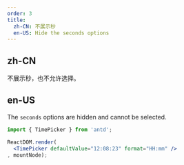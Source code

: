 ```yaml
---
order: 3
title: 
  zh-CN: 不展示秒
  en-US: Hide the seconds options
---
```


## zh-CN

不展示秒，也不允许选择。

## en-US

The `seconds` options are hidden and cannot be selected.

````jsx
import { TimePicker } from 'antd';

ReactDOM.render(
  <TimePicker defaultValue="12:08:23" format="HH:mm" />
, mountNode);
````
